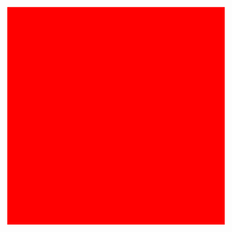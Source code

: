 <img src="data:image/svg+xml,%3Csvg xmlns='http://www.w3.org/2000/svg' viewBox='0 0 100 100'%3E%3Crect width='100' height='100' fill='%23FF0000' /%3E%3C/svg%3E" alt="Red Background" />

